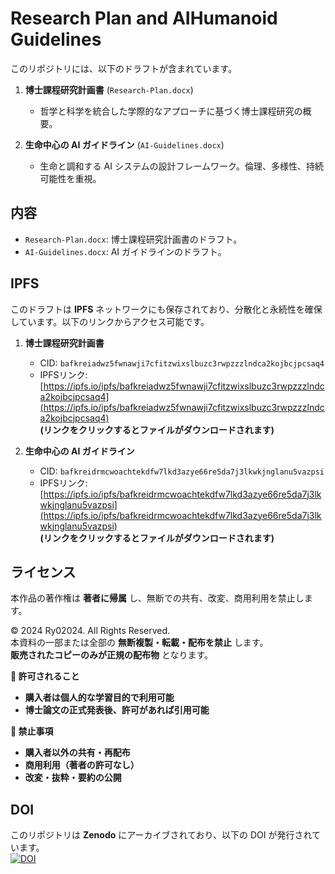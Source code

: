 # Research Plan and AIHumanoid Guidelines

このリポジトリには、以下のドラフトが含まれています。

1. **博士課程研究計画書** (`Research-Plan.docx`)
   - 哲学と科学を統合した学際的なアプローチに基づく博士課程研究の概要。

2. **生命中心の AI ガイドライン** (`AI-Guidelines.docx`)
   - 生命と調和する AI システムの設計フレームワーク。倫理、多様性、持続可能性を重視。

## 内容
- `Research-Plan.docx`: 博士課程研究計画書のドラフト。
- `AI-Guidelines.docx`: AI ガイドラインのドラフト。

## IPFS
このドラフトは **IPFS** ネットワークにも保存されており、分散化と永続性を確保しています。以下のリンクからアクセス可能です。

1. **博士課程研究計画書**  
   - CID: `bafkreiadwz5fwnawji7cfitzwixslbuzc3rwpzzzlndca2kojbcjpcsaq4`  
   - IPFSリンク: [https://ipfs.io/ipfs/bafkreiadwz5fwnawji7cfitzwixslbuzc3rwpzzzlndca2kojbcjpcsaq4](https://ipfs.io/ipfs/bafkreiadwz5fwnawji7cfitzwixslbuzc3rwpzzzlndca2kojbcjpcsaq4)  
     **(リンクをクリックするとファイルがダウンロードされます)**

2. **生命中心の AI ガイドライン**  
   - CID: `bafkreidrmcwoachtekdfw7lkd3azye66re5da7j3lkwkjnglanu5vazpsi`  
   - IPFSリンク: [https://ipfs.io/ipfs/bafkreidrmcwoachtekdfw7lkd3azye66re5da7j3lkwkjnglanu5vazpsi](https://ipfs.io/ipfs/bafkreidrmcwoachtekdfw7lkd3azye66re5da7j3lkwkjnglanu5vazpsi)  
     **(リンクをクリックするとファイルがダウンロードされます)**

## ライセンス
本作品の著作権は **著者に帰属** し、無断での共有、改変、商用利用を禁止します。

© 2024 Ry02024. All Rights Reserved.  
本資料の一部または全部の **無断複製・転載・配布を禁止** します。  
**販売されたコピーのみが正規の配布物** となります。  

**🔹 許可されること**
- **購入者は個人的な学習目的で利用可能**
- **博士論文の正式発表後、許可があれば引用可能**

**🔹 禁止事項**
- **購入者以外の共有・再配布**
- **商用利用（著者の許可なし）**
- **改変・抜粋・要約の公開**

## DOI
このリポジトリは **Zenodo** にアーカイブされており、以下の DOI が発行されています。  
[![DOI](https://zenodo.org/badge/DOI/10.5281/zenodo.14567916.svg)](https://zenodo.org/records/14575916)

